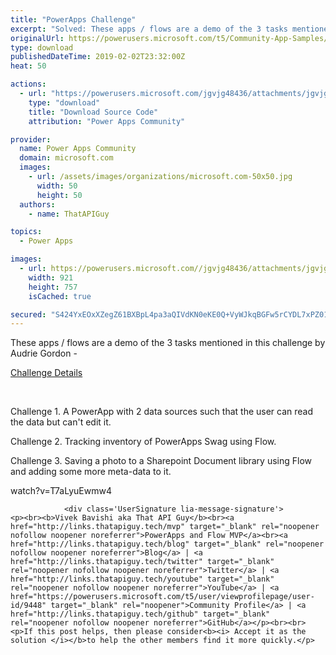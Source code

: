```yaml
---
title: "PowerApps Challenge"
excerpt: "Solved: These apps / flows are a demo of the 3 tasks mentioned in this challenge by Audrie Gordon - Challenge Details Challenge 1. A PowerApp with 2"
originalUrl: https://powerusers.microsoft.com/t5/Community-App-Samples/PowerApps-Challenge/td-p/213765
type: download
publishedDateTime: 2019-02-02T23:32:00Z
heat: 50

actions:
  - url: "https://powerusers.microsoft.com/jgvjg48436/attachments/jgvjg48436/AppFeedbackGallery/88/2/N7a1d163d-5c2e-46ee-bfcd-0f404752bb88-document.msapp"
    type: "download"
    title: "Download Source Code"
    attribution: "Power Apps Community"

provider:
  name: Power Apps Community
  domain: microsoft.com
  images:
    - url: /assets/images/organizations/microsoft.com-50x50.jpg
      width: 50
      height: 50
  authors:
    - name: ThatAPIGuy

topics:
  - Power Apps

images:
  - url: https://powerusers.microsoft.com//jgvjg48436/attachments/jgvjg48436/AppFeedbackGallery/88/1/PA%20Challenge.PNG
    width: 921
    height: 757
    isCached: true

secured: "S424YxEOxXZegZ61BXBpL4pa3aQIVdKN0eKE0Q+VyWJkqBGFw5rCYDL7xPZ01Fk8ZZqBTMG8w2O0bse21YGlnAZs0GKyq5S6cswTRdtCw991dVj81KZGVHl0Xrbf4FRZd/5ILXCDwxBmcz4fVbZ1rbVLrxfnlqg89WLsRhF+46SCXsw6YxbGFJDafE8lGOppWKBIjNDXgjc9P1mSiC7th+qtniIUTcgbKBx+ut90TmiFZ8iIm1T+d1jV2zWeNA4Nem2efMxcqy0aBqUKbuQQr5xRJQuJYRvJQ2A3ATgJuXH5NS9Fu14QKSE3jcDEpYWrNaIHp+4DqJxHiFXpJt6rIfHY+co0AtRaBvHjUkImpSj8SuBd2jo0MiuXol1P86cxUJwwPlpFlQmvQ3ZFqRJcLEotH3MBvzwscb/XFAU50XrXyNJsh3Y1TUuMJX/PXVHG;72a5LJvO+x2nE3ByEDKL7g=="
---
```

<p>These apps / flows are a demo of the 3 tasks mentioned in this challenge by Audrie Gordon -</p><p><a href="https://forms.office.com/Pages/ResponsePage.aspx?id=v4j5cvGGr0GRqy180BHbRzJVkDds8yROvOeWrHDKUXBUMVM5SVA3TTFFNzZOMzBPR0pFUkM0NTBYTS4u" target="_blank" rel="nofollow noopener noreferrer">Challenge Details</a></p><p>&nbsp;</p><p>Challenge 1. A PowerApp with 2 data sources such that the user can read the data but can't edit it.</p><p>Challenge 2. Tracking inventory of PowerApps Swag using Flow.</p><p>Challenge 3. Saving a photo to a Sharepoint Document library using Flow and adding some more meta-data to it.</p><p><span class="videoUrl">watch?v=T7aLyuEwmw4</span></p>
					
				
			
			
				<div class='UserSignature lia-message-signature'>
	<p><br><b>Vivek Bavishi aka That API Guy</b><br><a href="http://links.thatapiguy.tech/mvp" target="_blank" rel="noopener nofollow noopener noreferrer">PowerApps and Flow MVP</a><br><a href="http://links.thatapiguy.tech/blog" target="_blank" rel="noopener nofollow noopener noreferrer">Blog</a> | <a href="http://links.thatapiguy.tech/twitter" target="_blank" rel="noopener nofollow noopener noreferrer">Twitter</a> | <a href="http://links.thatapiguy.tech/youtube" target="_blank" rel="noopener nofollow noopener noreferrer">YouTube</a> | <a href="https://powerusers.microsoft.com/t5/user/viewprofilepage/user-id/9448" target="_blank" rel="noopener">Community Profile</a> | <a href="http://links.thatapiguy.tech/github" target="_blank" rel="noopener nofollow noopener noreferrer">GitHub</a></p><br><br><p>If this post helps, then please consider<b><i> Accept it as the solution </i></b>to help the other members find it more quickly.</p>
</div>

